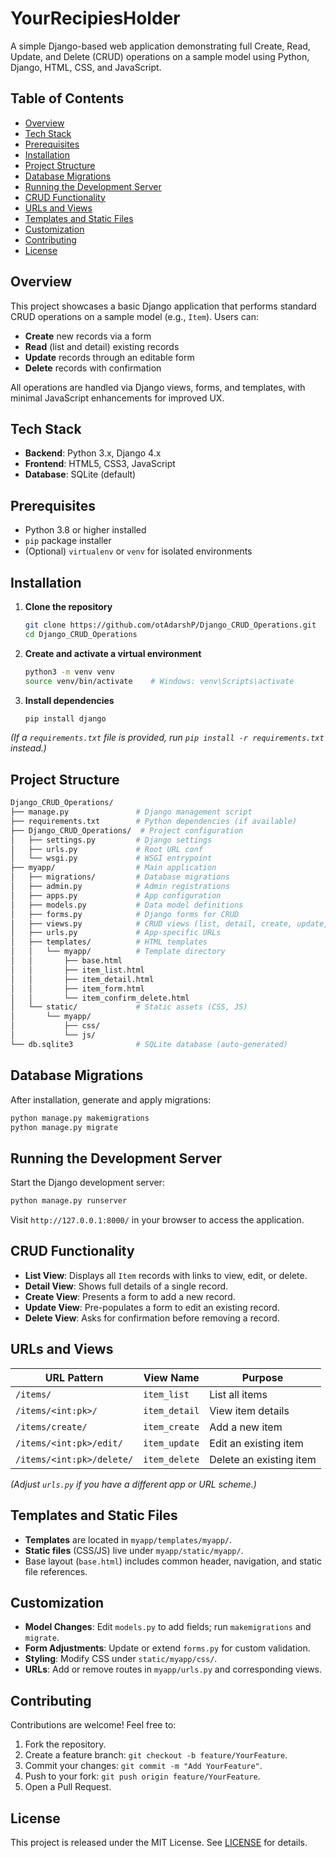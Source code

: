 # YourRecipiesHolder 

A simple Django-based web application demonstrating full Create, Read, Update, and Delete (CRUD) operations on a sample model using Python, Django, HTML, CSS, and JavaScript.

## Table of Contents

- [Overview](#overview)
- [Tech Stack](#tech-stack)
- [Prerequisites](#prerequisites)
- [Installation](#installation)
- [Project Structure](#project-structure)
- [Database Migrations](#database-migrations)
- [Running the Development Server](#running-the-development-server)
- [CRUD Functionality](#crud-functionality)
- [URLs and Views](#urls-and-views)
- [Templates and Static Files](#templates-and-static-files)
- [Customization](#customization)
- [Contributing](#contributing)
- [License](#license)

## Overview

This project showcases a basic Django application that performs standard CRUD operations on a sample model (e.g., `Item`). Users can:

- **Create** new records via a form
- **Read** (list and detail) existing records
- **Update** records through an editable form
- **Delete** records with confirmation

All operations are handled via Django views, forms, and templates, with minimal JavaScript enhancements for improved UX.

## Tech Stack

- **Backend**: Python 3.x, Django 4.x
- **Frontend**: HTML5, CSS3, JavaScript
- **Database**: SQLite (default)

## Prerequisites

- Python 3.8 or higher installed
- `pip` package installer
- (Optional) `virtualenv` or `venv` for isolated environments

## Installation

1. **Clone the repository**
   ```bash
   git clone https://github.com/otAdarshP/Django_CRUD_Operations.git
   cd Django_CRUD_Operations
   ```
2. **Create and activate a virtual environment**
   ```bash
   python3 -m venv venv
   source venv/bin/activate    # Windows: venv\Scripts\activate
   ```
3. **Install dependencies**
   ```bash
   pip install django
   ```

*(If a `requirements.txt` file is provided, run `pip install -r requirements.txt` instead.)*

## Project Structure

```bash
Django_CRUD_Operations/
├── manage.py               # Django management script
├── requirements.txt        # Python dependencies (if available)
├── Django_CRUD_Operations/  # Project configuration
│   ├── settings.py         # Django settings
│   ├── urls.py             # Root URL conf
│   └── wsgi.py             # WSGI entrypoint
├── myapp/                  # Main application
│   ├── migrations/         # Database migrations
│   ├── admin.py            # Admin registrations
│   ├── apps.py             # App configuration
│   ├── models.py           # Data model definitions
│   ├── forms.py            # Django forms for CRUD
│   ├── views.py            # CRUD views (list, detail, create, update, delete)
│   ├── urls.py             # App-specific URLs
│   ├── templates/          # HTML templates
│   │   └── myapp/          # Template directory
│   │       ├── base.html
│   │       ├── item_list.html
│   │       ├── item_detail.html
│   │       ├── item_form.html
│   │       └── item_confirm_delete.html
│   └── static/             # Static assets (CSS, JS)
│       └── myapp/
│           ├── css/
│           └── js/
└── db.sqlite3              # SQLite database (auto-generated)
```

## Database Migrations

After installation, generate and apply migrations:

```bash
python manage.py makemigrations
python manage.py migrate
```

## Running the Development Server

Start the Django development server:

```bash
python manage.py runserver
```

Visit `http://127.0.0.1:8000/` in your browser to access the application.

## CRUD Functionality

- **List View**: Displays all `Item` records with links to view, edit, or delete.
- **Detail View**: Shows full details of a single record.
- **Create View**: Presents a form to add a new record.
- **Update View**: Pre-populates a form to edit an existing record.
- **Delete View**: Asks for confirmation before removing a record.

## URLs and Views

| URL Pattern               | View Name            | Purpose                      |
| ------------------------- | -------------------- | ---------------------------- |
| `/items/`                 | `item_list`          | List all items               |
| `/items/<int:pk>/`        | `item_detail`        | View item details            |
| `/items/create/`          | `item_create`        | Add a new item               |
| `/items/<int:pk>/edit/`   | `item_update`        | Edit an existing item        |
| `/items/<int:pk>/delete/` | `item_delete`        | Delete an existing item      |

*(Adjust `urls.py` if you have a different app or URL scheme.)*

## Templates and Static Files

- **Templates** are located in `myapp/templates/myapp/`.
- **Static files** (CSS/JS) live under `myapp/static/myapp/`.
- Base layout (`base.html`) includes common header, navigation, and static file references.

## Customization

- **Model Changes**: Edit `models.py` to add fields; run `makemigrations` and `migrate`.
- **Form Adjustments**: Update or extend `forms.py` for custom validation.
- **Styling**: Modify CSS under `static/myapp/css/`.
- **URLs**: Add or remove routes in `myapp/urls.py` and corresponding views.

## Contributing

Contributions are welcome! Feel free to:

1. Fork the repository.
2. Create a feature branch: `git checkout -b feature/YourFeature`.
3. Commit your changes: `git commit -m "Add YourFeature"`.
4. Push to your fork: `git push origin feature/YourFeature`.
5. Open a Pull Request.

## License

This project is released under the MIT License. See [LICENSE](LICENSE) for details.

